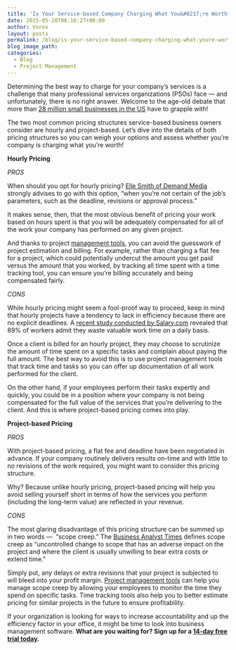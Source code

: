 ```yaml
---
title: 'Is Your Service-based Company Charging What You&#8217;re Worth?'
date: 2015-05-28T06:16:27+00:00
author: Vorex
layout: posts
permalink: /blog/is-your-service-based-company-charging-what-youre-worth/
blog_image_path:
categories:
  - Blog
  - Project Management
---
```

Determining the best way to charge for your company&#8217;s services is a challenge that many professional services organizations (PSOs) face &#8212; and unfortunately, there is no right answer. Welcome to the age-old debate that more than [28 million small businesses in the US](https://www.sba.gov/sites/default/files/advocacy/SB%20Profiles%202014-15_0.pdf) have to grapple with!<!--more-->

The two most common pricing structures service-based business owners consider are hourly and project-based. Let&#8217;s dive into the details of both pricing structures so you can weigh your options and assess whether you&#8217;re company is charging what you&#8217;re worth!

**Hourly Pricing**

_PROS_

When should you opt for hourly pricing? [Elle Smith of Demand Media](http://smallbusiness.chron.com/fixed-price-vs-hourly-price-project-36641.html) strongly advises to go with this option, &#8220;when you&#8217;re not certain of the job&#8217;s parameters, such as the deadline, revisions or approval process.&#8221;

It makes sense, then, that the most obvious benefit of pricing your work based on hours spent is that you will be adequately compensated for all of the work your company has performed on any given project.

And thanks to project [management tools](http://www.vorex.com/product/), you can avoid the guesswork of project estimation and billing. For example, rather than charging a flat fee for a project, which could potentially undercut the amount you get paid versus the amount that you worked, by tracking all time spent with a time tracking tool, you can ensure you&#8217;re billing accurately and being compensated fairly.

_CONS_

While hourly pricing might seem a fool-proof way to proceed, keep in mind that hourly projects have a tendency to lack in efficiency because there are no explicit deadlines. A [recent study conducted by Salary.com](http://www.salary.com/2014-wasting-time-at-work/) revealed that 89% of workers admit they waste valuable work time on a daily basis.

Once a client is billed for an hourly project, they may choose to scrutinize the amount of time spent on a specific tasks and complain about paying the full amount. The best way to avoid this is to use project management tools that track time and tasks so you can offer up documentation of all work performed for the client.

On the other hand, if your employees perform their tasks expertly and quickly, you could be in a position where your company is not being compensated for the full value of the services that you&#8217;re delivering to the client. And this is where project-based pricing comes into play.

**Project-based Pricing**

_PROS_

With project-based pricing, a flat fee and deadline have been negotiated in advance. If your company routinely delivers results on-time and with little to no revisions of the work required, you might want to consider this pricing structure.

Why? Because unlike hourly pricing, project-based pricing will help you avoid selling yourself short in terms of how the services you perform (including the long-term value) are reflected in your revenue.

_CONS_

The most glaring disadvantage of this pricing structure can be summed up in two words &#8212;  &#8220;scope creep.&#8221; The [Business Analyst Times](http://www.batimes.com/articles/how-to-prevent-scope-creep-a-business-analyst-perspective.html) defines scope creep as &#8220;uncontrolled change to scope that has an adverse impact on the project and where the client is usually unwilling to bear extra costs or extend time.&#8221;

Simply put, any delays or extra revisions that your project is subjected to will bleed into your profit margin. [Project management tools](http://www.vorex.com/product/) can help you manage scope creep by allowing your employees to monitor the time they spend on specific tasks. Time tracking tools also help you to better estimate pricing for similar projects in the future to ensure profitability.

If your organization is looking for ways to increase accountability and up the efficiency factor in your office, it might be time to look into business management software. **What are you waiting for? Sign up for a [14-day free trial today](http://www.vorex.com/free-trial/).**
